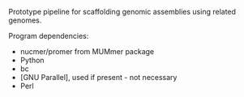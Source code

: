 Prototype pipeline for scaffolding genomic assemblies using related genomes.

Program dependencies:
* nucmer/promer from MUMmer package
* Python
* bc
* [GNU Parallel], used if present - not necessary
* Perl

